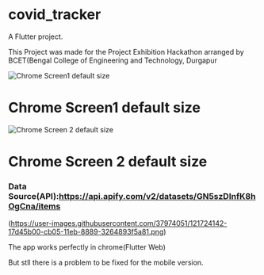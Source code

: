 # covid_tracker

A  Flutter project.

This Project was made for the Project Exhibition Hackathon arranged by BCET(Bengal College of Engineering and Technology, Durgapur

![Chrome Screen1 default size ](https://user-images.githubusercontent.com/37974051/121724331-55d17f00-cb05-11eb-8f57-1b3afc7c761d.png)
# Chrome Screen1 default size 

![Chrome Screen 2 default size](https://user-images.githubusercontent.com/37974051/121724334-579b4280-cb05-11eb-85f9-174f9c183f6f.png)
# Chrome Screen 2 default size

### Data Source(API):https://api.apify.com/v2/datasets/GN5szDInfK8hOgCna/items


(https://user-images.githubusercontent.com/37974051/121724142-17d45b00-cb05-11eb-8889-3264893f5a81.png)


The app works perfectly in chrome(Flutter Web)

But stll there is a problem to be fixed for the mobile version.
